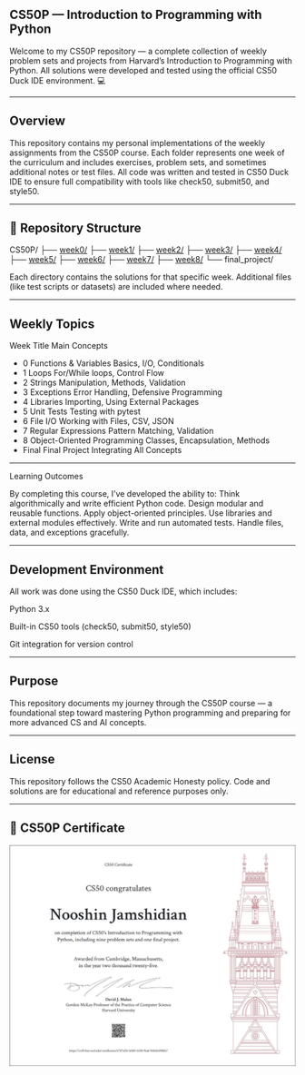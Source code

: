 ##  CS50P — Introduction to Programming with Python

Welcome to my CS50P repository — a complete collection of weekly problem sets and projects from Harvard’s Introduction to Programming with Python.
All solutions were developed and tested using the official CS50 Duck IDE environment. 💻

---

##  Overview

This repository contains my personal implementations of the weekly assignments from the CS50P course.
Each folder represents one week of the curriculum and includes exercises, problem sets, and sometimes additional notes or test files.
All code was written and tested in CS50 Duck IDE to ensure full compatibility with tools like check50, submit50, and style50.

---

## 📁 Repository Structure

CS50P/
├── [week0/](./week0)
├── [week1/](./week1)
├── [week2/](./week2)
├── [week3/](./week3)
├── [week4/](./week4)
├── [week5/](./week5)
├── [week6/](./week6)
├── [week7/](./week7)
├── [week8/](./week8)
└── final_project/

Each directory contains the solutions for that specific week.
Additional files (like test scripts or datasets) are included where needed.

---

##  Weekly Topics

Week	Title	Main Concepts
- 0	Functions & Variables	Basics, I/O, Conditionals
- 1	Loops	For/While loops, Control Flow
- 2	Strings	Manipulation, Methods, Validation
- 3	Exceptions	Error Handling, Defensive Programming
- 4	Libraries	Importing, Using External Packages
- 5	Unit Tests	Testing with pytest
- 6	File I/O	Working with Files, CSV, JSON
- 7	Regular Expressions	Pattern Matching, Validation
- 8	Object-Oriented Programming	Classes, Encapsulation, Methods
- Final	Final Project	Integrating All Concepts

---

Learning Outcomes

By completing this course, I’ve developed the ability to:
Think algorithmically and write efficient Python code.
Design modular and reusable functions.
Apply object-oriented principles.
Use libraries and external modules effectively.
Write and run automated tests.
Handle files, data, and exceptions gracefully.

---

##  Development Environment

All work was done using the CS50 Duck IDE, which includes:

Python 3.x

Built-in CS50 tools (check50, submit50, style50)

Git integration for version control

---

##  Purpose

This repository documents my journey through the CS50P course — a foundational step toward mastering Python programming and preparing for more advanced CS and AI concepts.

---

##  License

This repository follows the CS50 Academic Honesty policy.
Code and solutions are for educational and reference purposes only.

---

## 🏅 CS50P Certificate

![CS50P Certificate](photo21581590962.jpg)
